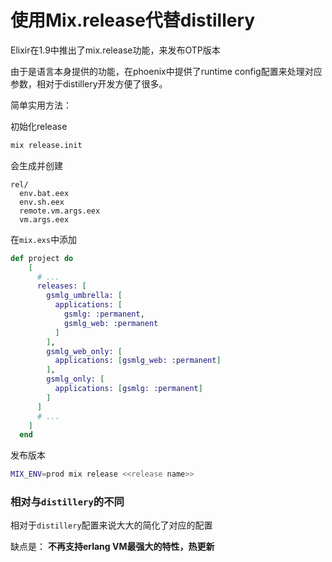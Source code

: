 # 使用Mix.release代替distillery

Elixir在1.9中推出了mix.release功能，来发布OTP版本

由于是语言本身提供的功能，在phoenix中提供了runtime config配置来处理对应参数，相对于distillery开发方便了很多。

简单实用方法：

初始化release
```bash
mix release.init
```

会生成并创建
```
rel/
  env.bat.eex
  env.sh.eex
  remote.vm.args.eex
  vm.args.eex
```

在`mix.exs`中添加
```elixir
def project do
    [
      # ...
      releases: [
        gsmlg_umbrella: [
          applications: [
            gsmlg: :permanent,
            gsmlg_web: :permanent
          ]
        ],
        gsmlg_web_only: [
          applications: [gsmlg_web: :permanent]
        ],
        gsmlg_only: [
          applications: [gsmlg: :permanent]
        ]
      ]
      # ...
    ]
  end
```

发布版本
```bash
MIX_ENV=prod mix release <<release name>>
```

### 相对与`distillery`的不同

相对于`distillery`配置来说大大的简化了对应的配置

缺点是： **不再支持erlang VM最强大的特性，热更新**
